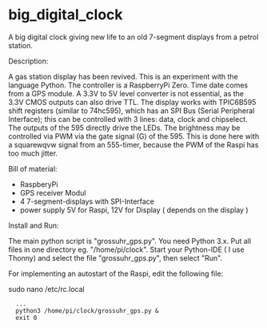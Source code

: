 # big_digital_clock
A big digital clock giving new life to an old 7-segment displays from a petrol station. 

Description:

A gas station display has been revived. This is an experiment with the language Python.
The controller is a RaspberryPi Zero. Time date comes from a GPS module.
A 3.3V to 5V level converter is not essential, as the 3.3V CMOS outputs can also drive TTL.
The display works with TPIC6B595 shift registers (similar to 74hc595), which has an SPI Bus (Serial Peripheral Interface);
this can be controlled with 3 lines: data, clock and chipselect. The outputs of the 595 directly drive the LEDs.
The brightness may be controlled via PWM via the gate signal (G) of the 595. This is done here with a squarewqvw signal from an
555-timer, because the PWM of the Raspi has too much jitter.

Bill of material:
  - RaspberyPi
  - GPS receiver Modul
  - 4 7-segment-displays with SPI-Interface
  - power supply 5V for Raspi, 12V for Display ( depends on the display )


Install and Run:

The main python script is "grossuhr_gps.py".
You need Python 3.x.
Put all files in one directory eg. "/home/pi/clock". Start your Python-IDE ( I use Thonny) and 
select the  file "grossuhr_gps.py", then select "Run". 

For implementing an autostart of the Raspi, edit the following file:

sudo nano /etc/rc.local

      ...
      python3 /home/pi/clock/grossuhr_gps.py &
      exit 0



